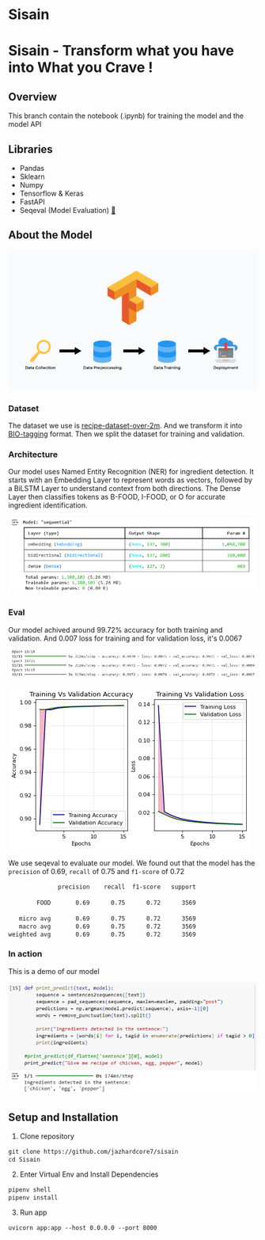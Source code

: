 # Sisain 
# Sisain - Transform what you have into What you Crave !

## Overview
This branch contain the notebook (.ipynb) for training the model and the model API

## Libraries

- Pandas
- Sklearn
- Numpy
- Tensorflow & Keras
- FastAPI
- Seqeval (Model Evaluation) [🔗](https://github.com/chakki-works/seqeval)

## About the Model

![](docs/ml-workflow.png)

### Dataset

The dataset we use is [recipe-dataset-over-2m](https://kaggle.com/wilmerarltstrmberg/recipe-dataset-over-2m). And we transform it into [BIO-tagging](https://en.wikipedia.org/wiki/Inside%E2%80%93outside%E2%80%93beginning_(tagging)) format. Then we split the dataset for training and validation.

### Architecture

Our model uses Named Entity Recognition (NER) for ingredient detection. It starts with an Embedding Layer to represent words as vectors, followed by a BiLSTM Layer to understand context from both directions. The Dense Layer then classifies tokens as B-FOOD, I-FOOD, or O for accurate ingredient identification.

![model architecture](docs/architecture.png)

### Eval

Our model achived around 99.72% accuracy for both training and validation. And 0.007 loss for training and for validation loss, it's 0.0067

![accuracy metrics](docs/accuracy-metrics.png)

![accuracy metrics 2](docs/accuracy-metrics-2.png)

We use seqeval to evaluate our model. We found out that the model has the `precision` of 0.69, `recall` of 0.75 and `f1-score` of 0.72

```
              precision    recall  f1-score   support

        FOOD       0.69      0.75      0.72      3569

   micro avg       0.69      0.75      0.72      3569
   macro avg       0.69      0.75      0.72      3569
weighted avg       0.69      0.75      0.72      3569
```

### In action

This is a demo of our model

![](docs/in-action.png)

## Setup and Installation

1. Clone repository
```shell
git clone https://github.com/jazhardcore7/sisain
cd Sisain
```

2. Enter Virtual Env and Install Dependencies
```shell
pipenv shell
pipenv install
```

3. Run app
```shell
uvicorn app:app --host 0.0.0.0 --port 8000
```
